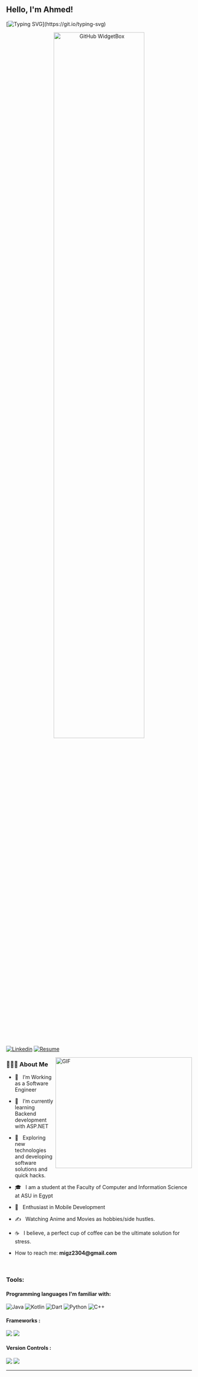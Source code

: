 
<!-- Your title -->
## Hello, I'm Ahmed!

[![Typing SVG](https://readme-typing-svg.herokuapp.com?font=comfortaa&color=016EEA&size=24&width=500&lines=Egyptian+Software+Engineer;Android-Developer;Nice+to+meet+you...)](https://git.io/typing-svg)


<p align="center">
  <a href="https://github.com/Migz19/github-widgetbox">
    <img width="70%" height="70%" src="https://github-widgetbox.vercel.app/api/profile?username=Migz19&data=followers,repositories,stars,commits" alt="GitHub WidgetBox" />
  </a>
</p>

[![Linkedin](https://img.shields.io/badge/-LinkedIn-blue?style=flat&logo=Linkedin&logoColor=white)](https://www.linkedin.com/in/ahmed-magdy-6b35b321b/)
[![Resume](https://img.shields.io/badge/Resume-<COLOR>.svg)](https://drive.google.com/file/d/1r3StrxsgKET-E3H9PvSlFYqf88Hq6eXO/view?usp=sharing)

     

<img align="right" alt="GIF" src="https://media2.giphy.com/media/qgQUggAC3Pfv687qPC/giphy.gif" width="370" height="300"/>

<h3> 👨🏻‍💻 About Me </h3>

- 💼 &nbsp; I’m Working as a Software Engineer 
- 🔭 &nbsp; I’m currently learning Backend development with ASP.NET
- 🤔 &nbsp; Exploring new technologies and developing software solutions and quick hacks.
- 🎓 &nbsp; I am a student at the Faculty of Computer and Information Science at ASU in Egypt 
- 🌱 &nbsp; Enthusiast in Mobile Development
- ✍️ &nbsp; Watching Anime and Movies as hobbies/side hustles.
- ☕ &nbsp; I believe, a perfect cup of coffee can be the ultimate solution for stress. 
- How to reach me: __migz2304@gmail.com__
&nbsp;


  <br />  
<h3>Tools:</h3>



#### Programming languages I'm familiar with:
![Java](https://img.shields.io/badge/java-%23ED8B00.svg?&style=for-the-badge&logo=java&logoColor=white) ![Kotlin](https://img.shields.io/badge/Kotlin-0095D5?&style=for-the-badge&logo=kotlin&logoColor=white) ![Dart](https://img.shields.io/badge/Dart-0175C2?style=for-the-badge&logo=dart&logoColor=white) ![Python](https://img.shields.io/badge/python%20-%2314354C.svg?&style=for-the-badge&logo=python&logoColor=white)
![C++](https://img.shields.io/badge/C++-%2314354C.svg?&style=for-the-badge&logo=C++&logoColor=white)

#### Frameworks :
<img src="https://img.shields.io/badge/Flutter%20-%2302569B.svg?&style=for-the-badge&logo=Flutter&logoColor=white" /> <img src="https://img.shields.io/badge/firebase-ffca28?style=for-the-badge&logo=firebase&logoColor=black" />


#### Version Controls :
<img src="https://img.shields.io/badge/git%20-%23F05033.svg?&style=for-the-badge&logo=git&logoColor=white"/> <img src="https://img.shields.io/badge/github%20-%23121011.svg?&style=for-the-badge&logo=github&logoColor=white"/>


</p>

---


<br/>

    
    
  </p>
</div>


<!-- Your badges
You can use the website to generate badges: https://shields.io/
-->

